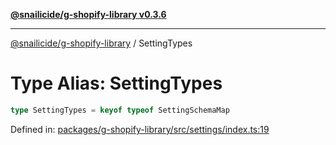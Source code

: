 [**@snailicide/g-shopify-library v0.3.6**](../README.md)

---

[@snailicide/g-shopify-library](../README.md) / SettingTypes

# Type Alias: SettingTypes

```ts
type SettingTypes = keyof typeof SettingSchemaMap
```

Defined in:
[packages/g-shopify-library/src/settings/index.ts:19](https://github.com/gbtunney/snailicide-monorepo/blob/master/packages/g-shopify-library/src/settings/index.ts#L19)
